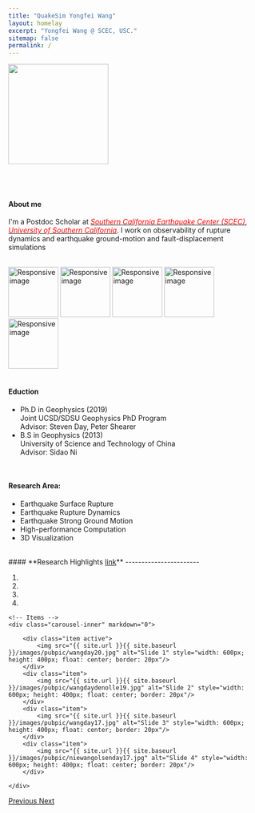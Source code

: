 ```yaml
---
title: "QuakeSim Yongfei Wang"
layout: homelay
excerpt: "Yongfei Wang @ SCEC, USC."
sitemap: false
permalink: /
---
```





<div class="row">
  <div class="col-md-4">
<img src="{{ site.url }}{{ site.baseurl }}/images/portrait.png" style="width: 200px">
  </div>
  <div class="col-md-8">

<br/>
<br/>
<br/>

#### **About me**

I'm a Postdoc Scholar at [<span style="color:red">*Southern California Earthquake Center (SCEC)*</span>](https://www.scec.org), [<span style="color:red">*University of Southern California*</span>](https://www.usc.edu). I work on observability of rupture dynamics and earthquake ground-motion and fault-displacement simulations
  </div>
</div>



<br>


<!-- <br/>
![]({{ site.url }}{{ site.baseurl }}/images/portrait.png){: style="width: 200px; float: center; border: 100px"}
<br/>
<br/> -->
<div class="row">
<div class="col-md-15">   
<img src="{{ site.url }}{{ site.baseurl }}/images/logopic/scec.png" class="img-rounded" alt="Responsive image" style="height: 100px">
<img src="{{ site.url }}{{ site.baseurl }}/images/logopic/usc.jpg" class="img-rounded" alt="Responsive image" style="height: 100px">
<img src="{{ site.url }}{{ site.baseurl }}/images/logopic/scripps.png" class="img-rounded" alt="Responsive image" style="height: 100px">
<img src="{{ site.url }}{{ site.baseurl }}/images/logopic/ucsd.png" class="img-rounded" alt="Responsive image" style="height: 100px">
<img src="{{ site.url }}{{ site.baseurl }}/images/logopic/sdsu.png" class="img-rounded" alt="Responsive image" style="height: 100px">
</div>
</div>

<br>

#### **Eduction**
* Ph.D in Geophysics (2019)<br/>
    Joint UCSD/SDSU Geophysics PhD Program<br/>
    Advisor: Steven Day, Peter Shearer<br/>
* B.S in Geophysics (2013)<br/>
    University of Science and Technology of China <br/>
    Advisor: Sidao Ni<br/>



<br>

#### **Research Area:**  
* Earthquake Surface Rupture  
* Earthquake Rupture Dynamics
* Earthquake Strong Ground Motion
* High-performance Computation
* 3D Visualization

<br/>
#### **Research Highlights <a href="{{ site.url }}{{ site.baseurl }}/publications">link</a>** 
-----------------------
<div markdown="0" id="carousel" class="carousel slide" data-ride="carousel" data-interval="5000" data-pause="hover" >
    <!-- Menu -->
    <ol class="carousel-indicators">
        <li data-target="#carousel" data-slide-to="0" class="active"></li>
        <li data-target="#carousel" data-slide-to="1"></li>
        <li data-target="#carousel" data-slide-to="2"></li>
        <li data-target="#carousel" data-slide-to="3"></li>
<!--         <li data-target="#carousel" data-slide-to="3"></li>
        <li data-target="#carousel" data-slide-to="4"></li>
        <li data-target="#carousel" data-slide-to="5"></li> -->
    </ol>

    <!-- Items -->
    <div class="carousel-inner" markdown="0">

        <div class="item active">
            <img src="{{ site.url }}{{ site.baseurl }}/images/pubpic/wangday20.jpg" alt="Slide 1" style="width: 600px; height: 400px; float: center; border: 20px"/>
        </div>
        <div class="item">
            <img src="{{ site.url }}{{ site.baseurl }}/images/pubpic/wangdaydenolle19.jpg" alt="Slide 2" style="width: 600px; height: 400px; float: center; border: 20px"/>
        </div>
        <div class="item">
            <img src="{{ site.url }}{{ site.baseurl }}/images/pubpic/wangday17.jpg" alt="Slide 3" style="width: 600px; height: 400px; float: center; border: 20px"/>
        </div>
        <div class="item">
            <img src="{{ site.url }}{{ site.baseurl }}/images/pubpic/niewangolsenday17.jpg" alt="Slide 4" style="width: 600px; height: 400px; float: center; border: 20px"/>
        </div>
<!--         <div class="item">
            <img src="{{ site.url }}{{ site.baseurl }}/images/slider7001400/logos.jpg" alt="Slide 4" />
        </div>
        <div class="item">
            <img src="{{ site.url }}{{ site.baseurl }}/images/slider7001400/tamagochi.jpg" alt="Slide 5" />
        </div>
        <div class="item">
            <img src="{{ site.url }}{{ site.baseurl }}/images/slider7001400/Group2015_red.jpg" alt="Slide 6" /> 
        </div>-->
    </div>
  <a class="left carousel-control" href="#carousel" role="button" data-slide="prev">
    <span class="glyphicon glyphicon-chevron-left" aria-hidden="true"></span>
    <span class="sr-only">Previous</span>
  </a>
  <a class="right carousel-control" href="#carousel" role="button" data-slide="next">
    <span class="glyphicon glyphicon-chevron-right" aria-hidden="true"></span>
    <span class="sr-only">Next</span>
  </a>
</div>

<br/>
<br/>
<br/>
